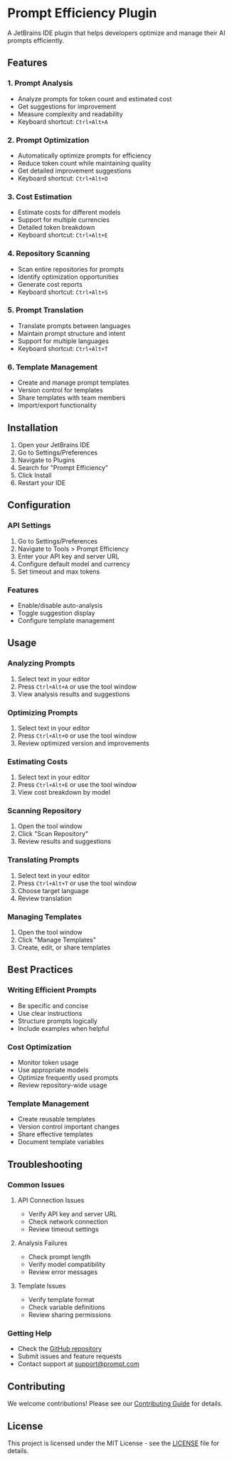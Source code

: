 # Prompt Efficiency Plugin

A JetBrains IDE plugin that helps developers optimize and manage their AI prompts efficiently.

## Features

### 1. Prompt Analysis
- Analyze prompts for token count and estimated cost
- Get suggestions for improvement
- Measure complexity and readability
- Keyboard shortcut: `Ctrl+Alt+A`

### 2. Prompt Optimization
- Automatically optimize prompts for efficiency
- Reduce token count while maintaining quality
- Get detailed improvement suggestions
- Keyboard shortcut: `Ctrl+Alt+O`

### 3. Cost Estimation
- Estimate costs for different models
- Support for multiple currencies
- Detailed token breakdown
- Keyboard shortcut: `Ctrl+Alt+E`

### 4. Repository Scanning
- Scan entire repositories for prompts
- Identify optimization opportunities
- Generate cost reports
- Keyboard shortcut: `Ctrl+Alt+S`

### 5. Prompt Translation
- Translate prompts between languages
- Maintain prompt structure and intent
- Support for multiple languages
- Keyboard shortcut: `Ctrl+Alt+T`

### 6. Template Management
- Create and manage prompt templates
- Version control for templates
- Share templates with team members
- Import/export functionality

## Installation

1. Open your JetBrains IDE
2. Go to Settings/Preferences
3. Navigate to Plugins
4. Search for "Prompt Efficiency"
5. Click Install
6. Restart your IDE

## Configuration

### API Settings
1. Go to Settings/Preferences
2. Navigate to Tools > Prompt Efficiency
3. Enter your API key and server URL
4. Configure default model and currency
5. Set timeout and max tokens

### Features
- Enable/disable auto-analysis
- Toggle suggestion display
- Configure template management

## Usage

### Analyzing Prompts
1. Select text in your editor
2. Press `Ctrl+Alt+A` or use the tool window
3. View analysis results and suggestions

### Optimizing Prompts
1. Select text in your editor
2. Press `Ctrl+Alt+O` or use the tool window
3. Review optimized version and improvements

### Estimating Costs
1. Select text in your editor
2. Press `Ctrl+Alt+E` or use the tool window
3. View cost breakdown by model

### Scanning Repository
1. Open the tool window
2. Click "Scan Repository"
3. Review results and suggestions

### Translating Prompts
1. Select text in your editor
2. Press `Ctrl+Alt+T` or use the tool window
3. Choose target language
4. Review translation

### Managing Templates
1. Open the tool window
2. Click "Manage Templates"
3. Create, edit, or share templates

## Best Practices

### Writing Efficient Prompts
- Be specific and concise
- Use clear instructions
- Structure prompts logically
- Include examples when helpful

### Cost Optimization
- Monitor token usage
- Use appropriate models
- Optimize frequently used prompts
- Review repository-wide usage

### Template Management
- Create reusable templates
- Version control important changes
- Share effective templates
- Document template variables

## Troubleshooting

### Common Issues
1. API Connection Issues
   - Verify API key and server URL
   - Check network connection
   - Review timeout settings

2. Analysis Failures
   - Check prompt length
   - Verify model compatibility
   - Review error messages

3. Template Issues
   - Verify template format
   - Check variable definitions
   - Review sharing permissions

### Getting Help
- Check the [GitHub repository](https://github.com/your-repo)
- Submit issues and feature requests
- Contact support at support@prompt.com

## Contributing

We welcome contributions! Please see our [Contributing Guide](CONTRIBUTING.md) for details.

## License

This project is licensed under the MIT License - see the [LICENSE](LICENSE) file for details.
